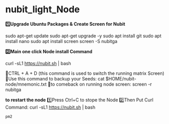 # nubit_light_Node

**1️⃣Upgrade Ubuntu Packages & Create Screen for Nubit**

sudo apt-get update
sudo apt-get upgrade -y
sudo apt install git
sudo apt install nano
sudo apt install screen 
screen -S nubitga

**2️⃣Main one click Node install Command**

curl -sL1 https://nubit.sh | bash

🔸CTRL + A + D (this command is used to switch the running matrix Screen)
🔸Use this command to backup your Seeds: cat $HOME/nubit-node/mnemonic.txt
🔸to comeback on running node screen: screen -r nubitga

**to restart the node**
1️⃣Press Ctrl+C to stope the Node
2️⃣Then Put Curl Command: curl -sL1 https://nubit.sh | bash


    pm2